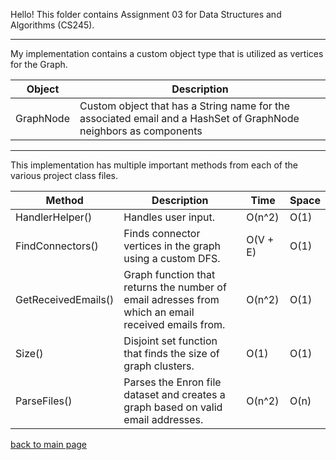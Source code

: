 Hello! This folder contains Assignment 03 for Data Structures and Algorithms (CS245).

_____

My implementation contains a custom object type that is utilized as vertices for the Graph.

| Object | Description |
| --- | --- |
| GraphNode | Custom object that has a String name for the associated email and a HashSet of GraphNode neighbors as components |

_____

This implementation has multiple important methods from each of the various project class files.

| Method | Description | Time | Space |
| --- | --- | --- | --- |
| HandlerHelper() | Handles user input. | O(n^2) | O(1) |
| FindConnectors() | Finds connector vertices in the graph using a custom DFS. | O(V + E) | O(1) |
| GetReceivedEmails() | Graph function that returns the number of email adresses from which an email received emails from. | O(n^2) | O(1) |
| Size() | Disjoint set function that finds the size of graph clusters. | O(1) | O(1) |
| ParseFiles() | Parses the Enron file dataset and creates a graph based on valid email addresses. | O(n^2) | O(n) |


[back to main page](https://github.com/shooby-d/projects) 

